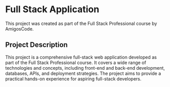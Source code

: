 # Full Stack Application

This project was created as part of the Full Stack Professional course by AmigosCode.

## Project Description

This project is a comprehensive full-stack web application developed as part of the Full Stack Professional course. It covers a wide range of technologies and concepts, including front-end and back-end development, databases, APIs, and deployment strategies. The project aims to provide a practical hands-on experience for aspiring full-stack developers.
